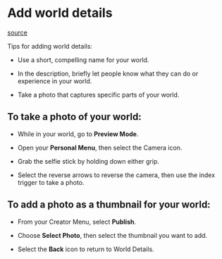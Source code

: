 # Add world details

[source](https://developers.meta.com/horizon-worlds/learn/documentation/save-optimize-and-publish/add-world-details-in-horizon)

Tips for adding world details:

*   Use a short, compelling name for your world.

*   In the description, briefly let people know what they can do or experience in your world.

*   Take a photo that captures specific parts of your world.

## To take a photo of your world:

*   While in your world, go to **Preview Mode**.

*   Open your **Personal Menu**, then select the Camera icon.

*   Grab the selfie stick by holding down either grip.

*   Select the reverse arrows to reverse the camera, then use the index trigger to take a photo.

## To add a photo as a thumbnail for your world:

*   From your Creator Menu, select **Publish**.

*   Choose **Select Photo**, then select the thumbnail you want to add.

*   Select the **Back** icon to return to World Details.

 

 

 

 

 

 

 

 

 

 

 

 

 

 

 

 

 

 

 

 

 

 

 

 

 

 

 

 

 

 

 

 

 

 

 

 

 

 

 

 

 

 

 

 

 